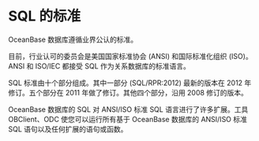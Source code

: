 SQL 的标准 
============================

OceanBase 数据库遵循业界公认的标准。

目前，行业认可的委员会是美国国家标准协会 (ANSI) 和国际标准化组织 (ISO)。 ANSI 和 ISO/IEC 都接受 SQL 作为关系数据库的标准语言。

SQL 标准由十个部分组成。其中一部分 (SQL/RPR:2012) 最新的版本在 2012 年修订。五个部分在 2011 年做了修订。其他四个部分，沿用 2008 修订的版本。

OceanBase 数据库的 SQL 对 ANSI/ISO 标准 SQL 语言进行了许多扩展。工具 OBClient、ODC 使您可以运行所有基于 OceanBase 数据库的 ANSI/ISO 标准 SQL 语句以及任何扩展的语句或函数。
